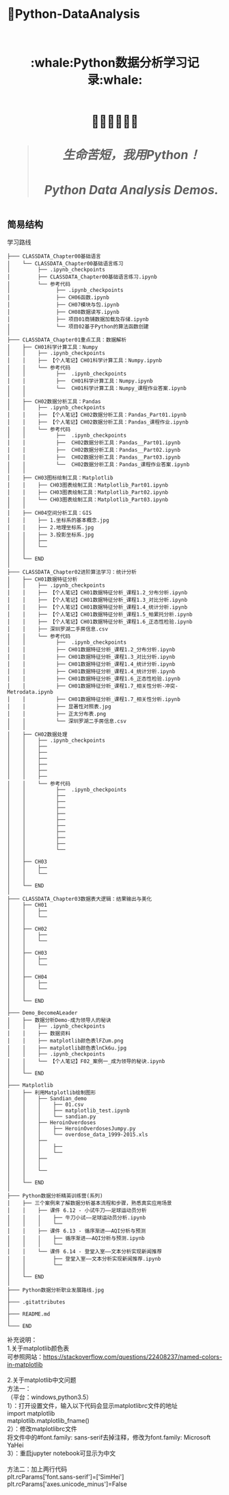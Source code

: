 # :cactus:Python-DataAnalysis
</br>
<h1 align="center">:whale:Python数据分析学习记录:whale:</h></br>
</br>
<p align="center">🍭🍭🍭👋👋👋</p>

> <h5>生命苦短，我用Python！</h5>
> <h5>Python Data Analysis Demos.</h5>

## 简易结构
学习路线
```
├─── CLASSDATA_Chapter00基础语言
│    └── CLASSDATA_Chapter00基础语言练习
│         ├── .ipynb_checkpoints
│         ├── CLASSDATA_Chapter00基础语言练习.ipynb
│         └── 参考代码
│               ├── .ipynb_checkpoints
│               ├── CH06函数.ipynb
│               ├── CH07模块与包.ipynb
│               ├── CH08数据读写.ipynb
│               ├── 项目01商铺数据加载及存储.ipynb
│               └── 项目02基于Python的算法函数创建
│     
├─── CLASSDATA_Chapter01重点工具：数据解析
│    ├── CH01科学计算工具：Numpy
│    │    ├── .ipynb_checkpoints
│    │    ├── 【个人笔记】CH01科学计算工具：Numpy.ipynb
│    │    └── 参考代码
│    │          ├──  .ipynb_checkpoints
│    │          ├──  CH01科学计算工具：Numpy.ipynb
│    │          └──  CH01科学计算工具：Numpy_课程作业答案.ipynb
│    │
│    ├── CH02数据分析工具：Pandas
│    │    ├── .ipynb_checkpoints
│    │    ├── 【个人笔记】CH02数据分析工具：Pandas_Part01.ipynb
│    │    ├── 【个人笔记】CH02数据分析工具：Pandas_课程作业.ipynb
│    │    └── 参考代码
│    │          ├──  .ipynb_checkpoints
│    │          ├──  CH02数据分析工具：Pandas__Part01.ipynb
│    │          ├──  CH02数据分析工具：Pandas__Part02.ipynb
│    │          ├──  CH02数据分析工具：Pandas__Part03.ipynb
│    │          └──  CH02数据分析工具：Pandas_课程作业答案.ipynb
│    │
│    ├── CH03图标绘制工具：Matplotlib
│    │    ├── CH03图表绘制工具：Matplotlib_Part01.ipynb
│    │    ├── CH03图表绘制工具：Matplotlib_Part02.ipynb
│    │    └── CH03图表绘制工具：Matplotlib_Part03.ipynb
│    │
│    ├── CH04空间分析工具：GIS
│    │    ├── 1.坐标系的基本概念.jpg
│    │    ├── 2.地理坐标系.jpg
│    │    ├── 3.投影坐标系.jpg
│    │    ├── 
│    │    └── 
│    │
│    └── END 
│
├─── CLASSDATA_Chapter02进阶算法学习：统计分析
│    ├── CH01数据特征分析
│    │    ├── .ipynb_checkpoints
│    │    ├── 【个人笔记】CH01数据特征分析_课程1.2_分布分析.ipynb
│    │    ├── 【个人笔记】CH01数据特征分析_课程1.3_对比分析.ipynb
│    │    ├── 【个人笔记】CH01数据特征分析_课程1.4_统计分析.ipynb
│    │    ├── 【个人笔记】CH01数据特征分析_课程1.5_帕累托分析.ipynb
│    │    ├── 【个人笔记】CH01数据特征分析_课程1.6_正态性检验.ipynb
│    │    ├── 深圳罗湖二手房信息.csv
│    │    └── 参考代码
│    │          ├──  .ipynb_checkpoints
│    │          ├── CH01数据特征分析_课程1.2_分布分析.ipynb
│    │          ├── CH01数据特征分析_课程1.3_对比分析.ipynb
│    │          ├── CH01数据特征分析_课程1.4_统计分析.ipynb
│    │          ├── CH01数据特征分析_课程1.4_统计分析.ipynb
│    │          ├── CH01数据特征分析_课程1.6_正态性检验.ipynb
│    │          ├── CH01数据特征分析_课程1.7_相关性分析-冲突-Metrodata.ipynb
│    │          ├── CH01数据特征分析_课程1.7_相关性分析.ipynb
│    │          ├── 显著性对照表.jpg
│    │          ├── 正太分布表.png
│    │          └── 深圳罗湖二手房信息.csv
│    │
│    ├── CH02数据处理
│    │    ├── .ipynb_checkpoints
│    │    ├── 
│    │    ├── 
│    │    ├── 
│    │    ├── 
│    │    ├── 
│    │    ├── 
│    │    └── 参考代码
│    │          ├──  .ipynb_checkpoints
│    │          ├── 
│    │          ├── 
│    │          ├── 
│    │          ├── 
│    │          ├── 
│    │          ├── 
│    │          ├── 
│    │          ├── 
│    │          ├── 
│    │          └── 
│    │
│    ├── CH03
│    │    ├── 
│    │    └── 
│    │
│    └── END  
│
├─── CLASSDATA_Chapter03数据表大逻辑：结果输出与美化
│    ├── CH01
│    │    ├── 
│    │    └── 
│    │
│    ├── CH02
│    │    ├── 
│    │    └── 
│    │
│    ├── CH03
│    │    ├── 
│    │    └── 
│    │
│    ├── CH04
│    │    ├── 
│    │    └── 
│    │
│    └── END 
│
├─── Demo_BecomeALeader 
│    ├── 数据分析Demo-成为领导人的秘诀
│    │    ├── .ipynb_checkpoints
│    │    ├── 数据资料
│    │    ├── matplotlib颜色表lFZum.png
│    │    ├── matplotlib颜色表lnCk6u.jpg
│    │    ├── .ipynb_checkpoints
│    │    └── 【个人笔记】F02_案例一_成为领导的秘诀.ipynb
│    │
│    └── END 
│
├─── Matplotlib 
│    ├── 利用Matplotlib绘制图形
│    │    ├── Sandian_demo
│    │    │    ├── 01.csv
│    │    │    ├── matplotlib_test.ipynb
│    │    │    └── sandian.py
│    │    ├── HeroinOverdoses
│    │    │    ├── HeroinOverdosesJumpy.py
│    │    │    └── overdose_data_1999-2015.xls
│    │    ├── 
│    │    │    ├──
│    │    │    └──
│    │    ├── 
│    │    │
│    │    └──
│    │
│    └── END 
│
├─── Python数据分析精英训练营(系列) 
│    ├── 三个案例来了解数据分析基本流程和步骤，熟悉真实应用场景
│    │    ├── 课件 6.12 - 小试牛刀——足球运动员分析
│    │    │    ├── 牛刀小试——足球运动员分析.ipynb
│    │    │    └── 
│    │    ├── 课件 6.13 - 循序渐进——AQI分析与预测
│    │    │    ├── 循序渐进——AQI分析与预测.ipynb
│    │    │    └── 
│    │    └── 课件 6.14 - 登堂入室——文本分析实现新闻推荐
│    │         ├── 登堂入室——文本分析实现新闻推荐.ipynb
│    │         └── 
│    │
│    └── END 
│
├─── Python数据分析职业发展路线.jpg
│
├─── .gitattributes
│
├─── README.md
│
└─── END
```

补充说明：</br>
1.关于matplotlib颜色表</br>
可参照网站：https://stackoverflow.com/questions/22408237/named-colors-in-matplotlib
</br>
</br>
2.关于matplotlib中文问题</br>
方法一：</br>
（平台：windows,python3.5）</br>
1）：打开设置文件，输入以下代码会显示matplotlibrc文件的地址</br>
import matplotlib </br>
matplotlib.matplotlib_fname() </br>
2）：修改matplotlibrc文件</br>
将文件中的#font.family: sans-serif去掉注释，修改为font.family: Microsoft YaHei </br>
3）：重启jupyter notebook可显示为中文</br>
</br>
方法二：加上两行代码</br>
plt.rcParams['font.sans-serif']=['SimHei'] </br>
plt.rcParams['axes.unicode_minus']=False </br>



